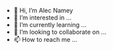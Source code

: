 - 👋 Hi, I’m Alec Namey
- 👀 I’m interested in ...
- 🌱 I’m currently learning ...
- 💞️ I’m looking to collaborate on ...
- 📫 How to reach me ...

<!---
alecnamey/alecnamey is a ✨ special ✨ repository because its `README.md` (this file) appears on your GitHub profile.
You can click the Preview link to take a look at your changes.
--->
